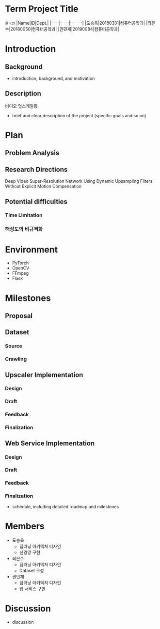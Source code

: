 Term Project Title
===
`한국인`
|Name|ID|Dept.|
|----|:---:|:-----:|
|도승욱|20180331|컴퓨터공학과|
|최은수|20180050|컴퓨터공학과|
|권민재|20190084|컴퓨터공학과|

# Introduction
## Background
<!-- 최은수 -->
- introduction, background, and motivation
## Description
<!-- 최은수 -->
 비디오 업스케일링 
- brief and clear description of the project (specific goals and so on)

# Plan
## Problem Analysis
<!-- 권민재 -->
<!-- TODO: 업스케일링의 정의, 컴퓨터에서 비디오를 다루는 방법 -->

## Research Directions
<!-- 도승욱 -->
<!-- TODO: 논문 찾기; 논문 메서드 정리 -->
Deep Video Super-Resolution Network Using
Dynamic Upsampling Filters Without Explicit Motion Compensation

## Potential difficulties
### Time Limitation
<!-- 최은수 -->
### 해상도의 비규격화
<!-- 권민재 -->


# Environment
- PyTorch
- OpenCV
- FFmpeg
- Flask

# Milestones
<!-- 권민재 -->
## Proposal
## Dataset
### Source
### Crawling
## Upscaler Implementation
### Design
### Draft
### Feedback
### Finalization
## Web Service Implementation
### Design
### Draft
### Feedback
### Finalization
- schedule, including detailed roadmap and milestones

# Members
- 도승욱
    - 딥러닝 아키텍처 디자인
    - 신경망 구현
- 최은수
    - 딥러닝 아키텍처 디자인
    - Dataset 구성
- 권민재
    - 딥러닝 아키텍처 디자인
    - 웹 서비스 구현

# Discussion
- discussion
